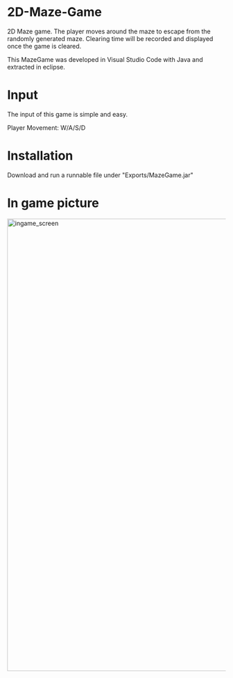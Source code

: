 # 2D-Maze-Game
2D Maze game. The player moves around the maze to escape from the randomly generated maze. Clearing time will be recorded and displayed once the game is cleared.

This MazeGame was developed in Visual Studio Code with Java and extracted in eclipse.

# Input
The input of this game is simple and easy.

Player Movement: W/A/S/D


# Installation
Download and run a runnable file under "Exports/MazeGame.jar"

# In game picture
<img width="1042" alt="ingame_screen" src="https://github.com/insooeric/2D-Maze-Game/assets/27346965/6c4d834e-5b86-4da7-a571-cc04f7a33f4f">
